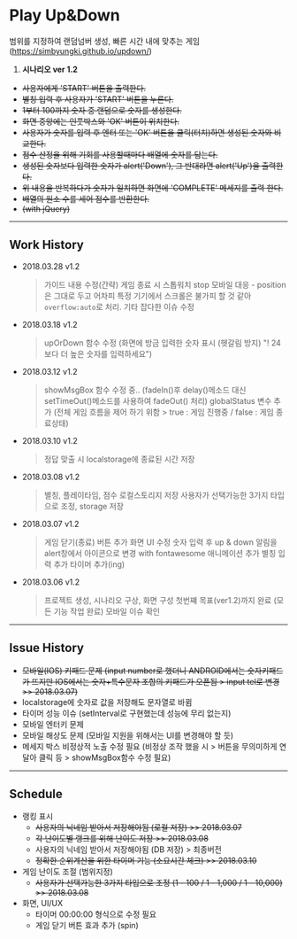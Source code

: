 # Play Up&Down
범위를 지정하여 랜덤넘버 생성, 빠른 시간 내에 맞추는 게임
(https://simbyungki.github.io/updown/)

1. **시나리오 ver 1.2**
  - ~~사용자에게 'START' 버튼을 출력한다.~~
  - ~~별칭 입력 후 사용자가 'START' 버튼을 누른다.~~
  - ~~1부터 100까지 숫자 중 랜덤으로 숫자를 생성한다.~~
  - ~~화면 중앙에는 인풋박스와 'OK' 버튼이 위치한다.~~
  - ~~사용자가 숫자를 입력 후 엔터 또는 'OK' 버튼을 클릭(터치)하면 생성된 숫자와 비교한다.~~
  - ~~점수 산정을 위해 기회를 사용할때마다 배열에 숫자를 담는다.~~
  - ~~생성된 숫자보다 입력한 숫자가 alert('Down'),
      그 반대라면 alert('Up')을 출력한다.~~
  - ~~위 내용을 반복하다가 숫자가 일치하면 화면에 'COMPLETE' 메세지를 출력 한다.~~
  - ~~배열의 원소 수를 세어 점수를 반환한다.~~
  - ~~(with jQuery)~~

---
## Work History
- 2018.03.28 v1.2
  > 가이드 내용 수정(간략)
  > 게임 종료 시 스톱워치 stop
  > 모바일 대응 - position은 그대로 두고 어차피 특정 기기에서 스크롤은 불가피 할 것 같아 <code>overflow:auto</code>로 처리.
  > 기타 잡다한 이슈 수정

- 2018.03.18 v1.2
  > upOrDown 함수 수정 (화면에 방금 입력한 숫자 표시 (헷갈림 방지) "! 24 보다 더 높은 숫자를 입력하세요")

- 2018.03.12 v1.2
  > showMsgBox 함수 수정 중.. (fadeIn()후 delay()메소드 대신 setTimeOut()메소드를 사용하여 fadeOut() 처리)
  > globalStatus 변수 추가 (전체 게임 흐름을 제어 하기 위함 > true : 게임 진행중 / false : 게임 종료상태)

- 2018.03.10 v1.2
  > 정답 맞출 시 localstorage에 종료된 시간 저장

- 2018.03.08 v1.2
  > 별칭, 플레이타임, 점수 로컬스토리지 저장
  > 사용자가 선택가능한 3가지 타입으로 조정, storage 저장

- 2018.03.07 v1.2
  > 게임 닫기(종료) 버튼 추가
  > 화면 UI 수정
    > 숫자 입력 후 up & down 알림을 alert창에서 아이콘으로 변경 with fontawesome
    > 애니메이션 추가
  > 별칭 입력 추가
  > 타이머 추가(ing)

- 2018.03.06 v1.2
  > 프로젝트 생성, 시나리오 구상, 화면 구성
  > 첫번쨰 목표(ver1.2)까지 완료 (모든 기능 작업 완료)
  > 모바일 이슈 확인

---
## Issue History
- ~~모바일(IOS) 키패드 문제 (input number로 했더니 ANDROID에서는 숫자키패드가 뜨지만 IOS에서는 숫자+특수문자 조합의 키패드가 오픈됨 > input tel로 변경 >> 2018.03.07)~~
- localstorage에 숫자로 값을 저장해도 문자열로 바뀜
- 타이머 성능 이슈 (setInterval로 구현했는데 성능에 무리 없는지)
- 모바일 엔터키 문제
- 모바일 해상도 문제 (모바일 지원을 위해서는 UI를 변경해야 할 듯)
- 메세지 박스 비정상적 노출 수정 필요 (비정상 조작 했을 시 > 버튼을 무의미하게 연달아 클릭 등 > showMsgBox함수 수정 필요)

---
## Schedule
- 랭킹 표시
  - ~~사용자의 닉네임 받아서 저장해야됨 (로컬 저장) >> 2018.03.07~~
  - ~~각 난이도별 랭크를 위해 난이도 저장 >> 2018.03.08~~
  - 사용자의 닉네임 받아서 저장해야됨 (DB 저장) > 최종버전
  - ~~정확한 순위계산을 위한 타이머 기능 (소요시간 체크) >> 2018.03.10~~
- 게임 난이도 조절 (범위지정)
  - ~~사용자가 선택가능한 3가지 타입으로 조정 (1 - 100 / 1 - 1,000 / 1 - 10,000) >> 2018.03.08~~
- 화면, UI/UX
  - 타이머 00:00:00 형식으로 수정 필요
  - 게임 닫기 버튼 효과 추가 (spin)

